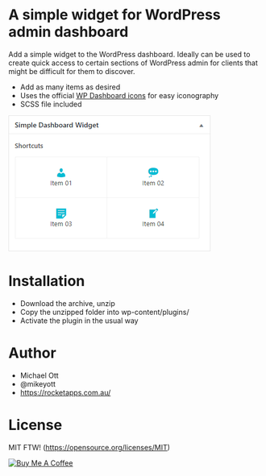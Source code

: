 # A simple widget for WordPress admin dashboard

Add a simple widget to the WordPress dashboard. Ideally can be used to create quick access to certain sections of WordPress admin for clients that might be difficult for them to discover.

 - Add as many items as desired
 - Uses the official [WP Dashboard icons](https://developer.wordpress.org/resource/dashicons/) for easy iconography
 - SCSS file included

![N|Solid](https://raw.githubusercontent.com/mikeott/simple-dashboard-widget/master/simple-dashboard-widget.png)

# Installation

  - Download the archive, unzip
  - Copy the unzipped folder into wp-content/plugins/
  - Activate the plugin in the usual way
 
# Author
- Michael Ott
- @mikeyott
- https://rocketapps.com.au/

# License

MIT FTW! (https://opensource.org/licenses/MIT)

<a href="https://www.buymeacoffee.com/mikeo" target="_blank"><img src="https://cdn.buymeacoffee.com/buttons/default-orange.png" alt="Buy Me A Coffee" style="height: 51px !important;width: 217px !important;" ></a>
